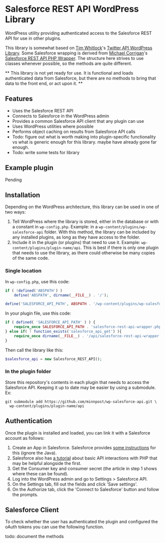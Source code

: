 # Salesforce REST API WordPress Library
 WordPress utility providing authenticated access to the Salesforce REST API for use in other plugins.

 This library is somewhat based on [Tim Whitlock](https://github.com/timwhitlock)'s [Twitter API WordPress Library](https://github.com/timwhitlock/wp-twitter-api). Some Salesforce wrapping is derived from [Michael Corrigan](https://github.com/mcorrigan/)'s [Salesforce REST API PHP Wrapper](https://github.com/mcorrigan/salesforce-rest-api-php-wrapper/). The structure here strives to use classes whenever possible, so the methods are quite different.

 ** This library is not yet ready for use. It is functional and loads authenticated data from Salesforce, but there are no methods to bring that data to the front end, or act upon it. **

## Features

- Uses the Salesforce REST API
- Connects to Salesforce in the WordPress admin
- Provides a common Salesforce API client that any plugin can use
- Uses WordPress utilities where possible
- Performs object caching on results from Salesforce API calls
- Todo: figure out what is worth making into plugin-specific functionality vs what is generic enough for this library. maybe have already gone far enough.
- Todo: write some tests for library

## Example plugin

Pending

## Installation

Depending on the WordPress architecture, this library can be used in one of two ways:

1. Tell WordPress where the library is stored, either in the database or with a constant in `wp-config.php`. Example: in a `wp-content/plugins/wp-salesforce-api` folder. With this method, the library can be included by any installed plugins, as long as they have access to the folder.
2. Include it in the plugin (or plugins) that need to use it. Example: `wp-content/plugins/plugin-name/api`. This is best if there is only one plugin that needs to use the library, as there could otherwise be many copies of the same code.

### Single location

In `wp-config.php`, use this code:

```php
if ( !defined('ABSPATH') )
    define('ABSPATH', dirname(__FILE__) . '/');

define('SALESFORCE_API_PATH', ABSPATH . '/wp-content/plugins/wp-salesforce-api/');
```

In your plugin file, use this code:

```php
if ( defined( 'SALESFORCE_API_PATH' ) ) {
    require_once SALESFORCE_API_PATH . 'salesforce-rest-api-wrapper.php';
} else if( ! function_exists('salesforce_api_get') ){
    require_once dirname(__FILE__) . '/api/salesforce-rest-api-wrapper.php';
}
```

Then call the library like this:

```php
$salesforce_api = new Salesforce_REST_API();
```

### In the plugin folder

Store this repository's contents in each plugin that needs to access the Salesforce API. Keeping it up to date may be easier by using a submodule. Ex:

    git submodule add https://github.com/minnpost/wp-salesforce-api.git \
      wp-content/plugins/plugin-name/api

## Authentication

Once the plugin is installed and loaded, you can link it with a Salesforce account as follows:

1. Create an App in Salesforce. Salesforce provides [some instructions](https://developer.salesforce.com/page/Getting_Started_with_the_Force.com_REST_API?language=en#Setup) for this (ignore the Java).
2. Salesforce also has [a tutorial](http://developer.force.com/cookbook/recipe/interact-with-the-forcecom-rest-api-from-php) about basic API interactions with PHP that may be helpful alongside the first.
3. Get the Consumer key and consumer secret (the article in step 1 shows where these can be found).
4. Log into the WordPress admin and go to Settings > Salesforce API.
5. On the Settings tab, fill out the fields and click 'Save settings'.
6. On the Authorize tab, click the 'Connect to Salesforce' button and follow the prompts.

## Salesforce Client

To check whether the user has authenticated the plugin and configured the oAuth tokens you can use the following function.

todo: document the methods